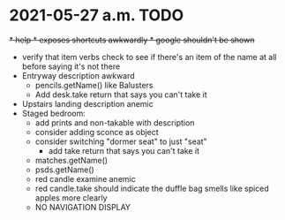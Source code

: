 # 2021-05-27 a.m. TODO
~~* help 
	* exposes shortcuts awkwardly
	* google shouldn't be shown~~
* verify that item verbs  check to see if there's an item of the name at all before saying it's not there
* Entryway description awkward
	* pencils.getName() like Balusters
	* Add desk.take return that says you can't take it
* Upstairs landing description anemic
* Staged bedroom: 
	* add prints and non-takable with description
	* consider adding sconce as object
	* consider switching "dormer seat" to just "seat"
		* add take return that says you can't take it
	* matches.getName()
	* psds.getName()
	* red candle examine anemic
	* red candle.take should indicate the duffle bag smells like spiced apples more clearly
	* NO NAVIGATION DISPLAY